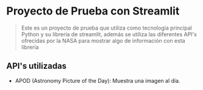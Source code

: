 # Proyecto de Prueba con Streamlit

> Este es un proyecto de prueba que utiliza como tecnología principal Python y su librería de streamlit, además se utiliza las diferentes API's ofrecidas por la NASA para mostrar algo de información con esta librería

## API's utilizadas

* APOD (Astronomy Picture of the Day): Muestra una imagen al día.